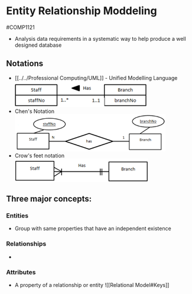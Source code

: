 # Entity Relationship Moddeling
#COMP1121
- Analysis data requirements in a systematic way to help produce a well designed database
## Notations
- [[../../Professional Computing/UML]] - Unified Modelling Language
![UMLExample](images/UMLExample.png)
-  Chen's Notation
![ChensExample](images/ChensExample.png)
- Crow's feet notation
![CrowsExample](images/CrowsExample.png)

## Three major concepts:
### Entities
- Group with same properties that have an independent existence
### Relationships
- 
### Attributes
- A property of a relationship or entity
![[Relational Model#Keys]]